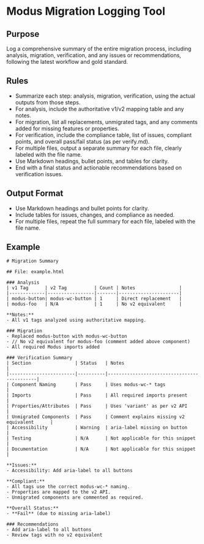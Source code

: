 # Modus Migration Logging Tool

## Purpose
Log a comprehensive summary of the entire migration process, including analysis, migration, verification, and any issues or recommendations, following the latest workflow and gold standard.

## Rules
- Summarize each step: analysis, migration, verification, using the actual outputs from those steps.
- For analysis, include the authoritative v1/v2 mapping table and any notes.
- For migration, list all replacements, unmigrated tags, and any comments added for missing features or properties.
- For verification, include the compliance table, list of issues, compliant points, and overall pass/fail status (as per verify.md).
- For multiple files, output a separate summary for each file, clearly labeled with the file name.
- Use Markdown headings, bullet points, and tables for clarity.
- End with a final status and actionable recommendations based on verification issues.

## Output Format
- Use Markdown headings and bullet points for clarity.
- Include tables for issues, changes, and compliance as needed.
- For multiple files, repeat the full summary for each file, labeled with the file name.

## Example
```
# Migration Summary

## File: example.html

### Analysis
| v1 Tag      | v2 Tag          | Count | Notes                |
|-------------|-----------------|-------|----------------------|
| modus-button| modus-wc-button | 1     | Direct replacement   |
| modus-foo   | N/A             | 1     | No v2 equivalent     |

**Notes:**
- All v1 tags analyzed using authoritative mapping.

### Migration
- Replaced modus-button with modus-wc-button
- // No v2 equivalent for modus-foo (comment added above component)
- All required Modus imports added

### Verification Summary
| Section                | Status   | Notes                                      |
|------------------------|----------|--------------------------------------------|
| Component Naming       | Pass     | Uses modus-wc-* tags                       |
| Imports                | Pass     | All required imports present                |
| Properties/Attributes  | Pass     | Uses 'variant' as per v2 API               |
| Unmigrated Components  | Pass     | Comment explains missing v2 equivalent      |
| Accessibility          | Warning  | aria-label missing on button                |
| Testing                | N/A      | Not applicable for this snippet            |
| Documentation          | N/A      | Not applicable for this snippet            |

**Issues:**
- Accessibility: Add aria-label to all buttons

**Compliant:**
- All tags use the correct modus-wc-* naming.
- Properties are mapped to the v2 API.
- Unmigrated components are commented as required.

**Overall Status:**
- **Fail** (due to missing aria-label)

### Recommendations
- Add aria-label to all buttons
- Review tags with no v2 equivalent 